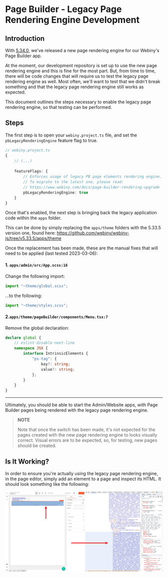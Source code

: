 # Page Builder - Legacy Page Rendering Engine Development

## Introduction

With [5.34.0](https://www.webiny.com/docs/release-notes/5.34.0/changelog#page-elements-a-brand-new-page-rendering-engine-2898), we've released a new page rendering engine for our Webiny's Page Builder app.

At the moment, our development repository is set up to use the new page rendering engine and this is fine for the most part. But, from time to time, there will be code changes that will require us to test the legacy page rendering engine as well. Most often, we'll want to test that we didn't break something and that the legacy page rendering engine still works as expected.  

This document outlines the steps necessary to enable the legacy page rendering engine, so that testing can be performed.

## Steps

The first step is to open your `webiny.project.ts` file, and set the `pbLegacyRenderingEngine` feature flag to true. 

```ts
// webiny.project.ts
{
    // (...)
    
    featureFlags: {
        // Enforces usage of legacy PB page elements rendering engine.
        // To migrate to the latest one, please read:
        // https://www.webiny.com/docs/page-builder-rendering-upgrade
        pbLegacyRenderingEngine: true
    }
}
```

Once that's enabled, the next step is bringing back the legacy application code within the `apps` folder.

This can be done by simply replacing the `apps/theme` folders with the 5.33.5 version one, found here: https://github.com/webiny/webiny-js/tree/v5.33.5/apps/theme

Once the replacement has been made, these are the manual fixes that will need to be applied (last tested 2023-03-06):

#### 1. `apps/admin/src/App.scss:16`

Change the following import: 

```ts
import "~theme/global.scss";
```

...to the following: 

```ts
import "~theme/styles.scss";
```

#### 2.`apps/theme/pageBuilder/components/Menu.tsx:7` 

Remove the global declaration:

```ts
declare global {
    // eslint-disable-next-line
    namespace JSX {
        interface IntrinsicElements {
            "ps-tag": {
                key?: string;
                value?: string;
            };
        }
    }
}
```

--- 

Ultimately, you should be able to start the Admin/Website apps, with Page Builder pages being rendered with the legacy page rendering engine.

> **NOTE**
> 
> Note that once the switch has been made, it's not expected for the pages created with the new page rendering engine to looks visually correct. Visual errors are to be expected, so, for testing, new pages should be created.

## Is It Working?

In order to ensure you're actually using the legacy page rendering engine, in the page editor, simply add an element to a page and inspect its HTML. It should look something like the following:

![HTML Generated By the Legacy Page Rendering Engine](./legacyPbDevelopment/isItWorking.png)